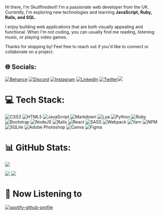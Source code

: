 Hi there, I'm Skullfiredevil! I'm a passionate web developer from the UK. Currently, I'm exploring new technologies and learning **JavaScript, Ruby, Rails, and SQL.**

I enjoy building web applications that are both visually appealing and functional. When I'm not coding, you can usually find me reading, listening music, or playing video games.

Thanks for stopping by! Feel free to reach out if you'd like to connect or collaborate on a project.



## 🌐 Socials:
[![Behance](https://img.shields.io/badge/Behance-1769ff?logo=behance&logoColor=white)](https://behance.net/Skullfiredevil) [![Discord](https://img.shields.io/badge/Discord-%237289DA.svg?logo=discord&logoColor=white)](https://discord.com/users/524950020634705932) [![Instagram](https://img.shields.io/badge/Instagram-%23E4405F.svg?logo=Instagram&logoColor=white)](https://instagram.com/Skullfiredevil) [![LinkedIn](https://img.shields.io/badge/LinkedIn-%230077B5.svg?logo=linkedin&logoColor=white)](https://linkedin.com/in/tiago-pinto-954674251) [![Twitter](https://img.shields.io/badge/Twitter-%231DA1F2.svg?logo=Twitter&logoColor=white)](https://twitter.com/Skullfiredevil1)[![](https://visitcount.itsvg.in/api?id=Skullfiredevil&icon=0&color=12)](https://visitcount.itsvg.in)

# 💻 Tech Stack:
![CSS3](https://img.shields.io/badge/css3-%231572B6.svg?style=for-the-badge&logo=css3&logoColor=white) ![HTML5](https://img.shields.io/badge/html5-%23E34F26.svg?style=for-the-badge&logo=html5&logoColor=white) ![JavaScript](https://img.shields.io/badge/javascript-%23323330.svg?style=for-the-badge&logo=javascript&logoColor=%23F7DF1E) ![Markdown](https://img.shields.io/badge/markdown-%23000000.svg?style=for-the-badge&logo=markdown&logoColor=white) ![Lua](https://img.shields.io/badge/lua-%232C2D72.svg?style=for-the-badge&logo=lua&logoColor=white) ![Python](https://img.shields.io/badge/python-3670A0?style=for-the-badge&logo=python&logoColor=ffdd54) ![Ruby](https://img.shields.io/badge/ruby-%23CC342D.svg?style=for-the-badge&logo=ruby&logoColor=white) ![Bootstrap](https://img.shields.io/badge/bootstrap-%23563D7C.svg?style=for-the-badge&logo=bootstrap&logoColor=white) ![NodeJS](https://img.shields.io/badge/node.js-6DA55F?style=for-the-badge&logo=node.js&logoColor=white) ![Rails](https://img.shields.io/badge/rails-%23CC0000.svg?style=for-the-badge&logo=ruby-on-rails&logoColor=white) ![React](https://img.shields.io/badge/react-%2320232a.svg?style=for-the-badge&logo=react&logoColor=%2361DAFB) ![SASS](https://img.shields.io/badge/SASS-hotpink.svg?style=for-the-badge&logo=SASS&logoColor=white) ![Webpack](https://img.shields.io/badge/webpack-%238DD6F9.svg?style=for-the-badge&logo=webpack&logoColor=black) ![Yarn](https://img.shields.io/badge/yarn-%232C8EBB.svg?style=for-the-badge&logo=yarn&logoColor=white) ![NPM](https://img.shields.io/badge/NPM-%23000000.svg?style=for-the-badge&logo=npm&logoColor=white) ![SQLite](https://img.shields.io/badge/sqlite-%2307405e.svg?style=for-the-badge&logo=sqlite&logoColor=white) ![Adobe Photoshop](https://img.shields.io/badge/adobephotoshop-%2331A8FF.svg?style=for-the-badge&logo=adobephotoshop&logoColor=white) ![Canva](https://img.shields.io/badge/Canva-%2300C4CC.svg?style=for-the-badge&logo=Canva&logoColor=white) 	![Figma](https://img.shields.io/badge/figma-%23F24E1E.svg?style=for-the-badge&logo=figma&logoColor=white)
# 📊 GitHub Stats:
![](https://github-readme-stats.vercel.app/api?username=Skullfiredevil&theme=dark&hide_border=false&include_all_commits=false&count_private=false)

![](https://github-readme-streak-stats.herokuapp.com/?user=Skullfiredevil&theme=dark&hide_border=false)
![](https://github-readme-stats.vercel.app/api/top-langs/?username=Skullfiredevil&theme=dark&hide_border=false&include_all_commits=false&count_private=false&layout=compact)

<!-- ## 🐦 Latest Tweet
[![](https://gtce.itsvg.in/api?username=Skullfiredevil1)](https://github.com/VishwaGauravIn/github-twitter-card-embed) -->
<!--
  ## 💰 You can help me by Donating
  [![PayPal](https://img.shields.io/badge/PayPal-00457C?style=for-the-badge&logo=paypal&logoColor=white)](https://paypal.me/Skullfiredevil) -->

# 🎵 Now Listening to
[![spotify-github-profile](https://spotify-github-profile.vercel.app/api/view?uid=ynpg21rtgkb78wui2olcfi6bo&cover_image=true&theme=default&show_offline=true&background_color=121212&interchange=true&bar_color_cover=true&bar_color=56a654)](https://spotify-github-profile.vercel.app/api/view?uid=ynpg21rtgkb78wui2olcfi6bo&redirect=true)
